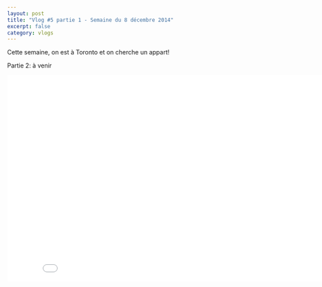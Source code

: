 ```yaml
---
layout: post
title: "Vlog #5 partie 1 - Semaine du 8 décembre 2014"
excerpt: false
category: vlogs
---
```


Cette semaine, on est à Toronto et on cherche un appart!

Partie 2: à venir

<iframe width="853" height="480" src="//www.youtube.com/embed/P_zDR76yxog" frameborder="0" allowfullscreen></iframe>
